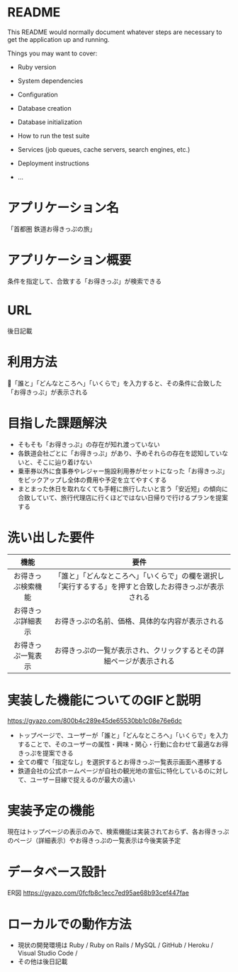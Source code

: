 # README

This README would normally document whatever steps are necessary to get the
application up and running.

Things you may want to cover:

* Ruby version

* System dependencies

* Configuration

* Database creation

* Database initialization

* How to run the test suite

* Services (job queues, cache servers, search engines, etc.)

* Deployment instructions

* ...

# アプリケーション名

 「首都圏 鉄道お得きっぷの旅」

# アプリケーション概要

 条件を指定して、合致する「お得きっぷ」が検索できる

# URL
 後日記載

# 利用方法
 
 「誰と」「どんなところへ」「いくらで」を入力すると、その条件に合致した「お得きっぷ」が表示される

# 目指した課題解決
 
* そもそも「お得きっぷ」の存在が知れ渡っていない
* 各鉄道会社ごとに「お得きっぷ」があり、予めそれらの存在を認知していないと、そこに辿り着けない
* 乗車券以外に食事券やレジャー施設利用券がセットになった「お得きっぷ」をピックアップし全体の費用や予定を立てやすくする
* まとまった休日を取れなくても手軽に旅行したいと言う「安近短」の傾向に合致していて、旅行代理店に行くほどではない日帰りで行けるプランを提案する

# 洗い出した要件

| 機能             | 要件                                                                                  |
|:---------------:|:-------------------------------------------------------------------------------------:|
| お得きっぷ検索機能 | 「誰と」「どんなところへ」「いくらで」の欄を選択し「実行するする」を押すと合致したお得きっぷが表示される |
| お得きっぷ詳細表示 | お得きっぷの名前、価格、具体的な内容が表示される                                              |
| お得きっぷ一覧表示 | お得きっぷの一覧が表示され、クリックするとその詳細ページが表示される                             |

# 実装した機能についてのGIFと説明

https://gyazo.com/800b4c289e45de65530bb1c08e76e6dc

* トップページで、ユーザーが「誰と」「どんなところへ」「いくらで」を入力することで、そのユーザーの属性・興味・関心・行動に合わせて最適なお得きっぷを提案できる
* 全ての欄で「指定なし」を選択するとお得きっぷ一覧表示画面へ遷移する
* 鉄道会社の公式ホームページが自社の観光地の宣伝に特化しているのに対して、ユーザー目線で捉えるのが最大の違い

# 実装予定の機能

現在はトップページの表示のみで、検索機能は実装されておらず、各お得きっぷのページ（詳細表示）やお得きっぷの一覧表示は今後実装予定

# データベース設計

ER図
https://gyazo.com/0fcfb8c1ecc7ed95ae68b93cef447fae

# ローカルでの動作方法

* 現状の開発環境は Ruby / Ruby on Rails / MySQL / GitHub / Heroku / Visual Studio Code /
* その他は後日記載